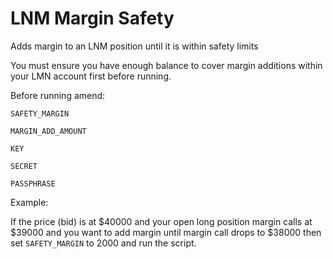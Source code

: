 # LNM Margin Safety
Adds margin to an LNM position until it is within safety limits

You must ensure you have enough balance to cover margin additions within your LMN account first before running.

Before running amend:

`SAFETY_MARGIN`

`MARGIN_ADD_AMOUNT`

`KEY`

`SECRET`

`PASSPHRASE`

Example:

If the price (bid) is at $40000 and your open long position margin calls at $39000 and
you want to add margin until margin call drops to $38000 then set `SAFETY_MARGIN` to 2000
and run the script.
